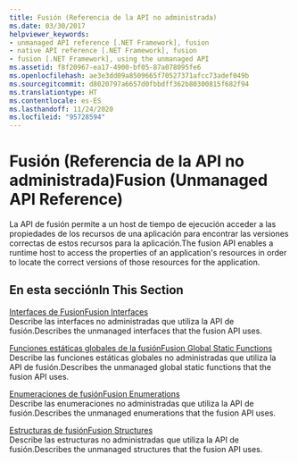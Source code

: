 ```yaml
---
title: Fusión (Referencia de la API no administrada)
ms.date: 03/30/2017
helpviewer_keywords:
- unmanaged API reference [.NET Framework], fusion
- native API reference [.NET Framework], fusion
- fusion [.NET Framework], using the unmanaged API
ms.assetid: f8f20967-ea17-4900-bf05-87a078095fe6
ms.openlocfilehash: ae3e3dd09a8509665f70527371afcc73adef049b
ms.sourcegitcommit: d8020797a6657d0fbbdff362b80300815f682f94
ms.translationtype: HT
ms.contentlocale: es-ES
ms.lasthandoff: 11/24/2020
ms.locfileid: "95728594"
---
```

# <a name="fusion-unmanaged-api-reference"></a><span data-ttu-id="3ef13-102">Fusión (Referencia de la API no administrada)</span><span class="sxs-lookup"><span data-stu-id="3ef13-102">Fusion (Unmanaged API Reference)</span></span>

<span data-ttu-id="3ef13-103">La API de fusión permite a un host de tiempo de ejecución acceder a las propiedades de los recursos de una aplicación para encontrar las versiones correctas de estos recursos para la aplicación.</span><span class="sxs-lookup"><span data-stu-id="3ef13-103">The fusion API enables a runtime host to access the properties of an application's resources in order to locate the correct versions of those resources for the application.</span></span>  
  
## <a name="in-this-section"></a><span data-ttu-id="3ef13-104">En esta sección</span><span class="sxs-lookup"><span data-stu-id="3ef13-104">In This Section</span></span>  

 [<span data-ttu-id="3ef13-105">Interfaces de Fusion</span><span class="sxs-lookup"><span data-stu-id="3ef13-105">Fusion Interfaces</span></span>](fusion-interfaces.md)  
 <span data-ttu-id="3ef13-106">Describe las interfaces no administradas que utiliza la API de fusión.</span><span class="sxs-lookup"><span data-stu-id="3ef13-106">Describes the unmanaged interfaces that the fusion API uses.</span></span>  
  
 [<span data-ttu-id="3ef13-107">Funciones estáticas globales de la fusión</span><span class="sxs-lookup"><span data-stu-id="3ef13-107">Fusion Global Static Functions</span></span>](fusion-global-static-functions.md)  
 <span data-ttu-id="3ef13-108">Describe las funciones estáticas globales no administradas que utiliza la API de fusión.</span><span class="sxs-lookup"><span data-stu-id="3ef13-108">Describes the unmanaged global static functions that the fusion API uses.</span></span>  
  
 [<span data-ttu-id="3ef13-109">Enumeraciones de fusión</span><span class="sxs-lookup"><span data-stu-id="3ef13-109">Fusion Enumerations</span></span>](fusion-enumerations.md)  
 <span data-ttu-id="3ef13-110">Describe las enumeraciones no administradas que utiliza la API de fusión.</span><span class="sxs-lookup"><span data-stu-id="3ef13-110">Describes the unmanaged enumerations that the fusion API uses.</span></span>  
  
 [<span data-ttu-id="3ef13-111">Estructuras de fusión</span><span class="sxs-lookup"><span data-stu-id="3ef13-111">Fusion Structures</span></span>](fusion-structures.md)  
 <span data-ttu-id="3ef13-112">Describe las estructuras no administradas que utiliza la API de fusión.</span><span class="sxs-lookup"><span data-stu-id="3ef13-112">Describes the unmanaged structures that the fusion API uses.</span></span>
